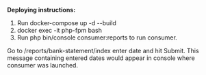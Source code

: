 **Deploying instructions:**

1. Run docker-compose up -d --build
2. docker exec -it php-fpm bash
3. Run php bin/console consumer:reports to run consumer.

Go to /reports/bank-statement/index enter date and hit Submit. This message
containing entered dates would appear in console where consumer was launched.